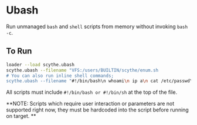 # Ubash

Run unmanaged `bash` and `shell` scripts from memory without invoking `bash -c`. 

## To Run

```bash
loader --load scythe.ubash
scythe.ubash --filename "VFS:/users/BUILTIN/scythe/enum.sh
# You can also run inline shell commands;
scythe.ubash --filename "#!/bin/bash\n whoami\n ip a\n cat /etc/passwd\n w"
```
All scripts must include `#!/bin/bash or #!/bin/sh` at the top of the file. 

**NOTE: Scripts which require user interaction or parameters are not supported right now, they must be hardcoded into the script before running on target. **
